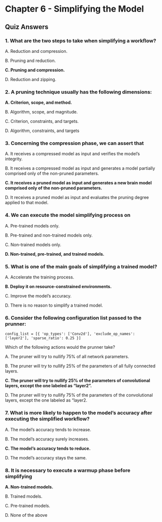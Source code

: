 # Chapter 6 - Simplifying the Model

## Quiz Answers

### 1. What are the two steps to take when simplifying a workflow?
A. Reduction and compression.

B. Pruning and reduction.

**C. Pruning and compression.**

D. Reduction and zipping.

### 2. A pruning technique usually has the following dimensions:

**A. Criterion, scope, and method.**

B. Algorithm, scope, and magnitude.

C. Criterion, constraints, and targets.

D. Algorithm, constraints, and targets

### 3. Concerning the compression phase, we can assert that

A. It receives a compressed model as input and verifies the model’s integrity.

B. It receives a compressed model as input and generates a model partially comprised only of the non-pruned parameters.

**C. It receives a pruned model as input and generates a new brain model comprised only of the non-pruned parameters.**

D. It receives a pruned model as input and evaluates the pruning degree applied to that model.

### 4. We can execute the model simplifying process on

A. Pre-trained models only.

B. Pre-trained and non-trained models only.

C. Non-trained models only.

**D. Non-trained, pre-trained, and trained models.**

### 5. What is one of the main goals of simplifying a trained model?

A. Accelerate the training process.

**B. Deploy it on resource-constrained environments.**

C. Improve the model’s accuracy.

D. There is no reason to simplify a trained model.

### 6. Consider the following configuration list passed to the prunner:

`config_list = [{ 'op_types': ['Conv2d'],
                 'exclude_op_names': ['layer2'],
                 'sparse_ratio': 0.25 }]`

Which of the following actions would the prunner take?

A. The pruner will try to nullify 75% of all network parameters.

B. The pruner will try to nullify 25% of the parameters of all fully connected layers.

**C. The pruner will try to nullify 25% of the parameters of convolutional layers, except the one labeled as “layer2”.**

D. The pruner will try to nullify 75% of the parameters of the convolutional layers, except the one labeled as “layer2.

### 7. What is more likely to happen to the model’s accuracy after executing the simplified workflow?

A. The model’s accuracy tends to increase.

B. The model’s accuracy surely increases.

**C. The model’s accuracy tends to reduce.**

D. The model’s accuracy stays the same.

### 8. It is necessary to execute a warmup phase before simplifying

**A. Non-trained models.**

B. Trained models.

C. Pre-trained models.

D. None of the above
